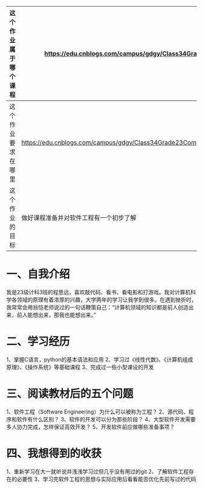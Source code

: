 | 这个作业属于哪个课程 |             https://edu.cnblogs.com/campus/gdgy/Class34Grade23ComputerScience |
| ----------------- |--------------- |
| 这个作业要求在哪里| https://edu.cnblogs.com/campus/gdgy/Class34Grade23ComputerScience/homework/13478 |
| 这个作业的目标 | 做好课程准备并对软件工程有一个初步了解 |

# 一、自我介绍
我是23级计科3班的程思远，喜欢敲代码、看书、看电影和打游戏。我对计算机科学各领域的原理有着浓厚的兴趣，大学两年的学习让我学到很多。在遇到挫折时，我常常会用翁恺老师说过的一句话鞭策自己：“计算机领域的知识都是前人创造出来，前人能想出来，那我也能想出来。”
# 二、学习经历
1、掌握C语言，python的基本语法和应用
2、学习过《线性代数》、《计算机组成原理》、《操作系统》等基础课程
3、完成过一些小型课设的开发
# 三、阅读教材后的五个问题
1、软件工程（Software Engineering）为什么可以被称为工程？
2、源代码、程序和软件有什么区别？
3、软件的开发可以分为那些阶段？
4、大型软件开发需要多人协力完成，怎样保证高效开发？
5、开发软件前应做哪些准备事项？
# 四、我想得到的收获
1、重新学习在大一就听说并浅浅学习过但几乎没有用过的git
2、了解软件工程存在的必要性
3、学习完软件工程的思想与实际应用后看看能否优化先前写过的代码

